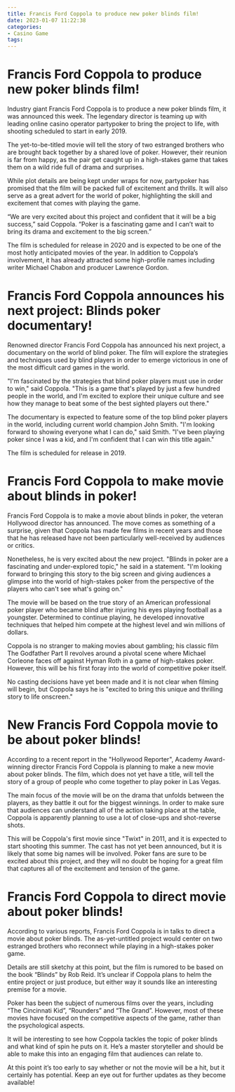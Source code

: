 ```yaml
---
title: Francis Ford Coppola to produce new poker blinds film!
date: 2023-01-07 11:22:38
categories:
- Casino Game
tags:
---
```



#  Francis Ford Coppola to produce new poker blinds film!

Industry giant Francis Ford Coppola is to produce a new poker blinds film, it was announced this week. The legendary director is teaming up with leading online casino operator partypoker to bring the project to life, with shooting scheduled to start in early 2019.

The yet-to-be-titled movie will tell the story of two estranged brothers who are brought back together by a shared love of poker. However, their reunion is far from happy, as the pair get caught up in a high-stakes game that takes them on a wild ride full of drama and surprises.

While plot details are being kept under wraps for now, partypoker has promised that the film will be packed full of excitement and thrills. It will also serve as a great advert for the world of poker, highlighting the skill and excitement that comes with playing the game.

“We are very excited about this project and confident that it will be a big success,” said Coppola. “Poker is a fascinating game and I can’t wait to bring its drama and excitement to the big screen.”

The film is scheduled for release in 2020 and is expected to be one of the most hotly anticipated movies of the year. In addition to Coppola’s involvement, it has already attracted some high-profile names including writer Michael Chabon and producer Lawrence Gordon.

#  Francis Ford Coppola announces his next project: Blinds poker documentary!

Renowned director Francis Ford Coppola has announced his next project, a documentary on the world of blind poker. The film will explore the strategies and techniques used by blind players in order to emerge victorious in one of the most difficult card games in the world.

"I'm fascinated by the strategies that blind poker players must use in order to win," said Coppola. "This is a game that's played by just a few hundred people in the world, and I'm excited to explore their unique culture and see how they manage to beat some of the best sighted players out there."

The documentary is expected to feature some of the top blind poker players in the world, including current world champion John Smith. "I'm looking forward to showing everyone what I can do," said Smith. "I've been playing poker since I was a kid, and I'm confident that I can win this title again."

The film is scheduled for release in 2019.

#  Francis Ford Coppola to make movie about blinds in poker!

Francis Ford Coppola is to make a movie about blinds in poker, the veteran Hollywood director has announced. The move comes as something of a surprise, given that Coppola has made few films in recent years and those that he has released have not been particularly well-received by audiences or critics.

Nonetheless, he is very excited about the new project. "Blinds in poker are a fascinating and under-explored topic," he said in a statement. "I'm looking forward to bringing this story to the big screen and giving audiences a glimpse into the world of high-stakes poker from the perspective of the players who can't see what's going on."

The movie will be based on the true story of an American professional poker player who became blind after injuring his eyes playing football as a youngster. Determined to continue playing, he developed innovative techniques that helped him compete at the highest level and win millions of dollars.

Coppola is no stranger to making movies about gambling; his classic film The Godfather Part II revolves around a pivotal scene where Michael Corleone faces off against Hyman Roth in a game of high-stakes poker. However, this will be his first foray into the world of competitive poker itself.

No casting decisions have yet been made and it is not clear when filming will begin, but Coppola says he is "excited to bring this unique and thrilling story to life onscreen."

#  New Francis Ford Coppola movie to be about poker blinds!

According to a recent report in the "Hollywood Reporter", Academy Award-winning director Francis Ford Coppola is planning to make a new movie about poker blinds. The film, which does not yet have a title, will tell the story of a group of people who come together to play poker in Las Vegas.

The main focus of the movie will be on the drama that unfolds between the players, as they battle it out for the biggest winnings. In order to make sure that audiences can understand all of the action taking place at the table, Coppola is apparently planning to use a lot of close-ups and shot-reverse shots.

This will be Coppola's first movie since "Twixt" in 2011, and it is expected to start shooting this summer. The cast has not yet been announced, but it is likely that some big names will be involved. Poker fans are sure to be excited about this project, and they will no doubt be hoping for a great film that captures all of the excitement and tension of the game.

#  Francis Ford Coppola to direct movie about poker blinds!

According to various reports, Francis Ford Coppola is in talks to direct a movie about poker blinds. The as-yet-untitled project would center on two estranged brothers who reconnect while playing in a high-stakes poker game.

Details are still sketchy at this point, but the film is rumored to be based on the book “Blinds” by Rob Reid. It’s unclear if Coppola plans to helm the entire project or just produce, but either way it sounds like an interesting premise for a movie.

Poker has been the subject of numerous films over the years, including “The Cincinnati Kid”, “Rounders” and “The Grand”. However, most of these movies have focused on the competitive aspects of the game, rather than the psychological aspects.

It will be interesting to see how Coppola tackles the topic of poker blinds and what kind of spin he puts on it. He’s a master storyteller and should be able to make this into an engaging film that audiences can relate to.

At this point it’s too early to say whether or not the movie will be a hit, but it certainly has potential. Keep an eye out for further updates as they become available!